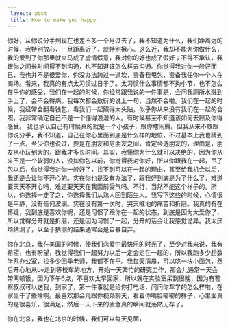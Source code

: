 ```yaml
---
 layout: post
 title: How to make you happy
---
```



你好，从你说分手到现在也差不多一个月过去了，我不知道为什么，我们距离远的时候，我特别放心，一旦距离近了，就特别揪心。这么近，我却不能为你做什么，我的爱到了你那里就立马成了虚情假意，我对你的好也成了假好；不得不承认，我跟你之间长时间得不到沟通，也不知道该怎么样去沟通。你觉得我对你一般好而已，我也并不是很爱你，你没办法跨过一道坎，责备我甩包，责备我任你一个人在商场。看来，我真的有点太习惯过日子了。太习惯什么事情都不拘小节，也不怎么在乎你的感受，我们在一起的时候，你经常跟我说的一件事是，会问我厕所水溅到手上了，会不会得病。我每次都会敷衍的说上一句，当然不会啦。我们在一起的时候，我经常会翻看钱包，看我们一起照得大头贴，似乎你从来没有我们在一起的合照。我非常确定自己不是一个懂得浪漫的人。有时候甚至不知道该如何去顾及你得感受。 我也承认自己有时候真的就是一个小孩子，跟你瞎闹腾。但我从来不敢跟你说分手，我不知道，自己在你心里面到底是什么样的地位，不过基本上我也猜到了一点，至少你也说过，要是在朋友和男朋友之间，肯定会选朋友的，理由是，朋友从小玩到大的，跟我才多长时间。其实，我懂你为什么就可以决绝的，因为你从来不是一个软弱的人，没摔你包以前，你觉得我对你好，所以你跟我在一起，甩了包以后，你觉得我对你一般好了，找不到可以在一起的理由，甚至给我机会以后，我还是会让你不开心的。实在你也是没有办法了，跟我好到底是为了什么了，难道要天天不开心吗，难道要天天在我面前受气吗。不行，当然不能这个样子的。所以，你选择一走了之，你选择我们从熟人回到陌生人。我写下这些的时候，心情很是平静，没有任何波澜。实在没有第一次时，哭天喊地的痛苦和折磨。我真的有在怀疑，我到底是喜欢你呢，还是习惯了跟你在一起的状态，到底是因为太爱你了，所以觉得分开就是折磨，还是因为习惯了一起，分开的话会让我感觉诡异。我太厌烦猜测了，以至于猜测的结果通常会是自暴自弃。

你在北京，我在美国的时候，使我们恋爱中最快乐的时光了，至少对我来说，我有希望，也有盼望，我觉得我们一起努力以后一定会走在一起的，所以我跑多少趟数学系办公室，找多少回季老师，我都不在乎。我每天清晨，可以吃一块小面包，然后开心地从bv走到等校车的地方，开始一天繁忙的研究工作，那会儿通常一天会带两顿饭，因为下午6点，不喜欢太早回家，所以就在实验室呆到很晚，因为有警察叔叔可以送我，到家了，第一件事就是给你打电话，问问你车学的怎么样啦，在家里干了些啥啊。最喜欢那会儿跟你视频聊天，看着你嘴脸嘟嘟的样子，心里面真的是很喜乐，很满足，然后一天下来的疲惫真的瞬间就荡然无存了。

你在北京，我也在北京的时候，我们可以每天见面，